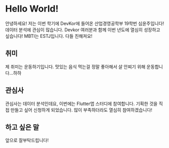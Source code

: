 # Hello World!
안녕하세요! 저는 이번 학기에 DevKor에 들어온 산업경영공학부 19학번 심윤주입니다! 데이터 분석에 관심이 많습니다. Devkor 여러분과 함께 이번 년도에 열심히 성장하고 싶습니다! MBTI는 ESTJ입니다. 다들 친해져요!

## 취미
제 취미는 운동하기입니다. 맛있는 음식 먹는걸 정말 좋아해서 살 안찌기 위해 운동합니다...하하

## 관심사 
관심사는 데이터 분석인데요, 이번에는 Flutter앱 스터디에 참여합니다. 기획한 것을 직접 만들고 싶어 신청하게 되었습니다. 많이 부족하더라도 열심히 참여하겠습니다!

## 하고 싶은 말 
앞으로 잘부탁드립니다!
